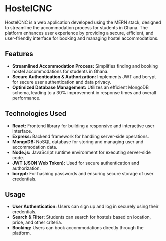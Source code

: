 # HostelCNC

HostelCNC is a web application developed using the MERN stack, designed to streamline the accommodation process for students in Ghana. The platform enhances user experience by providing a secure, efficient, and user-friendly interface for booking and managing hostel accommodations.

## Features

- **Streamlined Accommodation Process:** Simplifies finding and booking hostel accommodations for students in Ghana.
- **Secure Authentication & Authorization:** Implements JWT and bcrypt for secure user authentication and data privacy.
- **Optimized Database Management:** Utilizes an efficient MongoDB schema, leading to a 30% improvement in response times and overall performance.

## Technologies Used

- **React:** Frontend library for building a responsive and interactive user interface.
- **Express:** Backend framework for handling server-side operations.
- **MongoDB:** NoSQL database for storing and managing user and accommodation data.
- **Node.js:** JavaScript runtime environment for executing server-side code.
- **JWT (JSON Web Token):** Used for secure authentication and authorization.
- **bcrypt:** For hashing passwords and ensuring secure storage of user credentials.


## Usage

- **User Authentication:** Users can sign up and log in securely using their credentials.
- **Search & Filter:** Students can search for hostels based on location, price, and other criteria.
- **Booking:** Users can book accommodations directly through the platform.

